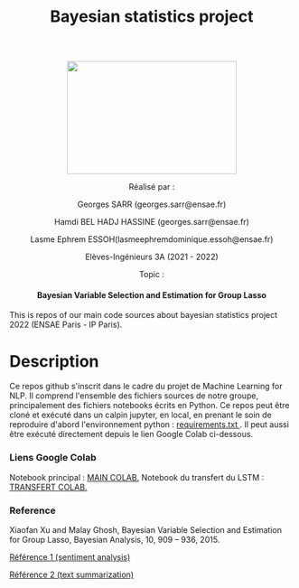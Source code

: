 <h1><p align="center">Bayesian statistics project </p></h1>

<p align="center">
  <br><br>
  <img src="https://upload.wikimedia.org/wikipedia/commons/thumb/e/ec/LOGO-ENSAE.png/480px-LOGO-ENSAE.png", width="300", height="200">
</p>


<p align="center">Réalisé par :</p>

<p align="center">Georges SARR (georges.sarr@ensae.fr)</p>
<p align="center">Hamdi BEL HADJ HASSINE (georges.sarr@ensae.fr)</p>
<p align="center">Lasme Ephrem ESSOH(lasmeephremdominique.essoh@ensae.fr)</p>


<p align="center">Elèves-Ingénieurs 3A (2021 - 2022)</p>
<p align="center">Topic :</p>
<h4><p align="center">Bayesian Variable Selection and Estimation for Group Lasso</p></h4>

This is repos of our main code sources about bayesian statistics project 2022 (ENSAE Paris - IP Paris).

# Description 
Ce repos github s'inscrit dans le cadre du projet de Machine Learning for NLP. Il comprend l'ensemble des fichiers sources de notre groupe, principalement des fichiers notebooks écrits en Python. Ce repos peut être cloné et exécuté dans un calpin jupyter, en local, en prenant le soin de reproduire d'abord l'environnement python : <a href  ="https://github.com/lasme-ephrem/ensae2022_bayesian_project/blob/main/notebook_bayesian_project.ipynb"> requirements.txt <a/>. Il peut aussi être exécuté directement depuis le lien Google Colab ci-dessous.

### Liens Google Colab 
  Notebook principal : <a href="https://colab.research.google.com/drive/1N1I8gShlDpqSw53JlkRSr7ZSE28TtUsZ?usp=sharing"> MAIN COLAB.<a/>
  Notebook du transfert du LSTM : <a href="https://colab.research.google.com/drive/1i5zehYMtjF6N2Nn3f0aB5XStkQSI_6ne?usp=sharing">TRANSFERT COLAB.<a/>


 ### Reference 
Xiaofan Xu and Malay Ghosh, Bayesian Variable Selection and Estimation for Group Lasso, Bayesian Analysis, 10, 909 – 936, 2015.
  
  <a href ="https://github.com/Rebecasarai/Amazon-reviews-sentiment-analysis-pytorch">Référence 1 (sentiment analysis)<a/>
    
  <a href ="https://www.kaggle.com/code/rahuldshetty/text-summarization-in-pytorch/notebook">Référence 2 (text summarization)<a/>
